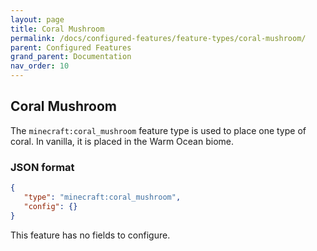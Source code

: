 ```yaml
---
layout: page
title: Coral Mushroom
permalink: /docs/configured-features/feature-types/coral-mushroom/
parent: Configured Features
grand_parent: Documentation
nav_order: 10
---
```


## Coral Mushroom

The `minecraft:coral_mushroom` feature type is used to place one type of coral. In vanilla, it is placed in the Warm Ocean biome.

### JSON format

```json
{
   "type": "minecraft:coral_mushroom",
   "config": {}
}
```

This feature has no fields to configure.